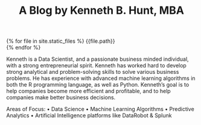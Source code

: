 ﻿---
layout: default
title:  "A Blog by Kenneth B. Hunt, MBA"
---
{% for file in site.static_files %}
  {{file.path}} <br>
{% endfor %}




Kenneth is a Data Scientist, and a passionate business minded individual, with a strong entrepreneurial spirit. Kenneth has worked hard to develop strong analytical and problem-solving skills to solve various business problems. He has experience with advanced machine learning algorithms in both the R programming language, as well as Python. 
Kenneth’s goal is to help companies become more efficient and profitable, and to help companies make better business decisions.

Areas of Focus: 
• Data Science
• Machine Learning Algorithms 
• Predictive Analytics
• Artificial Intelligence platforms like DataRobot & Splunk
